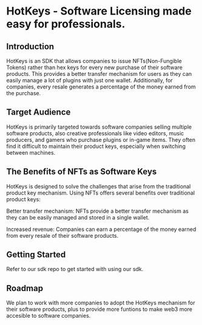 # HotKeys - Software Licensing made easy for professionals.

## Introduction
HotKeys is an SDK that allows companies to issue NFTs(Non-Fungible Tokens) rather than hex keys for every new purchase of their software products. This provides a better transfer mechanism for users as they can easily manage a lot of plugins with just one wallet. Additionally, for companies, every resale generates a percentage of the money earned from the purchase.

## Target Audience
HotKeys is primarily targeted towards software companies selling multiple software products, also creative professionals like video editors, music producers, and gamers who purchase plugins or in-game items. They often find it difficult to maintain their product keys, especially when switching between machines.

## The Benefits of NFTs as Software Keys
HotKeys is designed to solve the challenges that arise from the traditional product key mechanism. Using NFTs offers several benefits over traditional product keys:

Better transfer mechanism: NFTs provide a better transfer mechanism as they can be easily managed and stored in a single wallet.

Increased revenue: Companies can earn a percentage of the money earned from every resale of their software products.


## Getting Started
Refer to our sdk repo to get started with using our sdk.

## Roadmap
We plan to work with more companies to adopt the HotKeys mechanism for their software products, plus to provide more funtions to make web3 more accesible to software companies.

